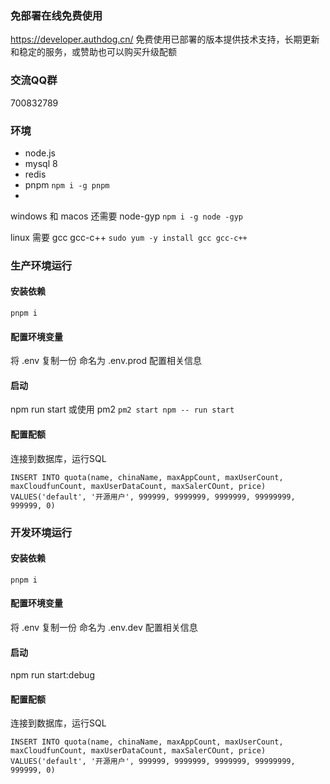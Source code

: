 ### 免部署在线免费使用
https://developer.authdog.cn/
免费使用已部署的版本提供技术支持，长期更新和稳定的服务，或赞助也可以购买升级配额

### 交流QQ群
700832789

### 环境
- node.js
- mysql 8
- redis
- pnpm  `npm i -g pnpm`
- 
windows 和 macos 还需要
node-gyp `npm i -g node -gyp`
        
linux 需要
gcc gcc-c++ `sudo yum -y install gcc gcc-c++`

### 生产环境运行
#### 安装依赖
`pnpm i`

#### 配置环境变量
将 .env 复制一份 命名为 .env.prod
配置相关信息

#### 启动
npm run start 
或使用 pm2 `pm2 start npm -- run start`

#### 配置配额
连接到数据库，运行SQL


```
INSERT INTO quota(name, chinaName, maxAppCount, maxUserCount, maxCloudfunCount, maxUserDataCount, maxSalerCOunt, price) VALUES('default', '开源用户', 999999, 9999999, 9999999, 99999999, 999999, 0)
```

### 开发环境运行
#### 安装依赖
`pnpm i`

#### 配置环境变量
将 .env 复制一份 命名为 .env.dev
配置相关信息

#### 启动
npm run start:debug

#### 配置配额
连接到数据库，运行SQL


```
INSERT INTO quota(name, chinaName, maxAppCount, maxUserCount, maxCloudfunCount, maxUserDataCount, maxSalerCOunt, price) VALUES('default', '开源用户', 999999, 9999999, 9999999, 99999999, 999999, 0)
